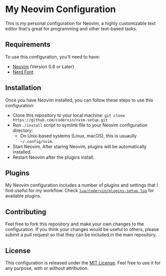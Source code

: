 # My Neovim Configuration

This is my personal configuration for Neovim, a highly customizable text editor
that's great for programming and other text-based tasks.

## Requirements

To use this configuration, you'll need to have:
- [Neovim](https://github.com/neovim/neovim/wiki/Installing-Neovim) (Version 0.8 or Later) 
- [Nerd Font](https://github.com/ryanoasis/nerd-fonts) 

## Installation

Once you have Neovim installed, you can follow these steps to use this
configuration:

- Clone this repository to your local machine: `git clone
  https://github.com/coderxin/nvim-setup.git`
- Run `./install` script to symlink file to your Neovim configuration directory:
  - On Unix-based systems (Linux, macOS), this is usuaully `~/.config/nvim`.
- Start Neovim. After staring Neovim, plugins will be automatically installed.
- Restart Neovim after the plugins install.

## Plugins

My Neovim configuration includes a number of plugins and settings that I find
useful for my workflow. Check [`lua/coderxin/plugins-setup.lua`](https://github.com/coderxin/nvim-setup/blob/main/lua/coderxin/plugins-setup.lua#L39) for available plugins.



## Contributing

Feel free to fork this repository and make your own changes to the
configuration. If you think your changes would be useful to others, please
submit a pull request so that they can be included in the main repository.

## License

This configuration is released under the [MIT
License](https://opensource.org/licenses/MIT). Feel free to use it for any
purpose, with or without attribution.
